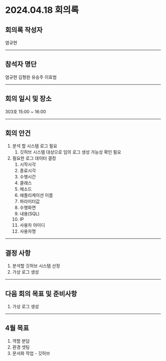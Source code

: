 # 2024.04.18 회의록
## 회의록 작성자
염규현
***
## 참석자 명단
염규현
김형원
유승주
이효범
***
## 회의 일시 및 장소
303호 15:00 ~ 16:00
***
## 회의 안건
1. 분석 할 시스템 로그 필요
   1. 깃허브 시스템 대상으로 임의 로그 생성 가능성 확인 필요
2. 필요한 로그 데이터 결정
   1. 시작시각
   2. 종료시각
   3. 수행시간
   4. 클래스
   5. 메소드
   6. 애플리케이션 이름
   7. 파라미터값
   8. 수행화면
   9. 내용(SQL)
   10. IP
   11. 사용자 아이디
   12. 사용자명
***
## 결정 사항
1. 분석할 깃허브 시스템 선정
2. 가상 로그 생성
***
## 다음 회의 목표 및 준비사항
1. 가상 로그 생성
***
## 4월 목표
1. 역할 분담
2. 환경 셋팅
3. 문서화 작업 - 깃허브
